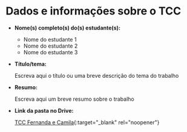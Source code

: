 # Dados e informações sobre o TCC

- **Nome(s) completo(s) do(s) estudante(s):**
  - Nome do estudante 1
  - Nome do estudante 2
  - Nome do estudante 3

- **Título/tema:**

  Escreva aqui o título ou uma breve descrição do tema do trabalho

- **Resumo:**

  Escreva aqui um breve resumo sobre o trabalho

- **Link da pasta no Drive:**

  [TCC Fernanda e Camila](https://drive.google.com/drive/folders/1ivBnhg4gM2AZm5YIh_uEbKsbHZcJgnl-?usp=drive_link){:target="_blank" rel="noopener"}
